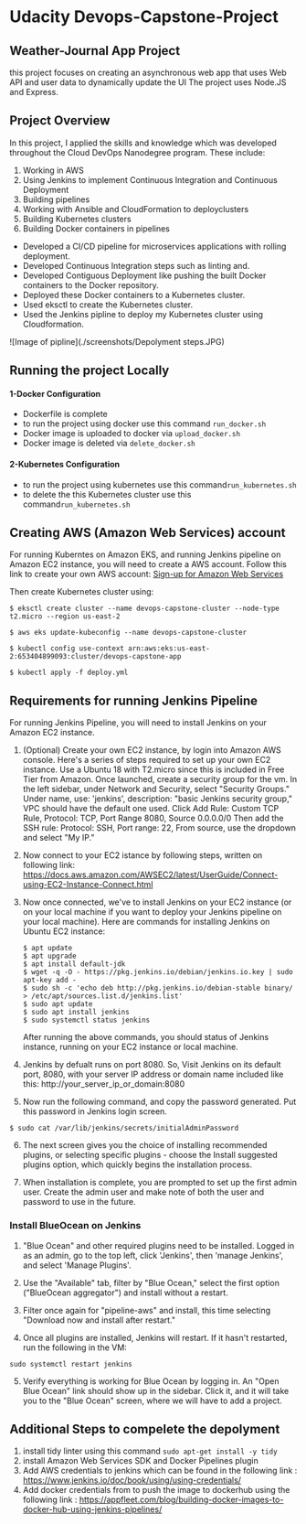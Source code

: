 # Udacity Devops-Capstone-Project

## Weather-Journal App Project
this project focuses on creating an asynchronous web app that uses Web API and user data to dynamically update the UI
The project uses Node.JS and Express.


## Project Overview  
 In this project, I applied the skills and knowledge which was developed throughout the Cloud DevOps Nanodegree program. These include:

1)	Working in AWS
2)	Using Jenkins to implement Continuous Integration and Continuous Deployment 
3)	Building pipelines 
4)	Working with Ansible and CloudFormation to deployclusters 
5)	Building Kubernetes clusters 
6)	Building Docker containers in pipelines

- Developed a CI/CD pipeline for microservices applications with rolling deployment.
- Developed Continuous Integration steps such as linting and.
- Developed Contiguous Deployment like pushing the built Docker containers to the Docker repository.
- Deployed these Docker containers to a  Kubernetes cluster. 
- Used eksctl to create the Kubernetes cluster.
- Used the Jenkins pipline to deploy my Kubernetes cluster using Cloudformation.

![Image of pipline](./screenshots/Depolyment steps.JPG)

## Running the project Locally 

#### **1-Docker Configuration**
-  Dockerfile is complete
-  to run the project using docker use this command `run_docker.sh` 
-  Docker image is uploaded to docker via `upload_docker.sh`
-  Docker image is deleted via   `delete_docker.sh`


#### **2-Kubernetes Configuration**

-  to run the project using kubernetes use this command`run_kubernetes.sh`
-  to delete the  this Kubernetes cluster use this  command`run_kubernetes.sh`


## Creating AWS (Amazon Web Services) account
For running Kuberntes on Amazon EKS, and running Jenkins pipeline on Amazon EC2 instance, you will need to create a AWS account. Follow this link to create your own AWS account: [Sign-up for Amazon Web Services](https://portal.aws.amazon.com/billing/signup#/start)

Then create Kubernetes cluster using:

```shell
$ eksctl create cluster --name devops-capstone-cluster --node-type t2.micro --region us-east-2

$ aws eks update-kubeconfig --name devops-capstone-cluster

$ kubectl config use-context arn:aws:eks:us-east-2:653404899093:cluster/devops-capstone-app

$ kubectl apply -f deploy.yml
```

## Requirements for running Jenkins Pipeline
For running Jenkins Pipeline, you will need to install Jenkins on your Amazon EC2 instance. 

1. (Optional) Create your own EC2 instance, by login into Amazon AWS console. Here's a series of steps required to set up your own EC2 instance.
Use a Ubuntu 18 with T2.micro since this is included in Free Tier from Amazon.
Once launched, create a security group for the vm. In the left sidebar, under Network and Security, select "Security Groups." Under name, use: 'jenkins', description: "basic Jenkins security group," VPC should have the default one used. Click Add Rule: Custom TCP Rule, Protocol: TCP, Port Range 8080, Source 0.0.0.0/0 Then add the SSH rule: Protocol: SSH, Port range: 22, From source, use the dropdown and select "My IP."

2. Now connect to your EC2 istance by following steps, written on following link: https://docs.aws.amazon.com/AWSEC2/latest/UserGuide/Connect-using-EC2-Instance-Connect.html

3. Now once connected, we've to install Jenkins on your EC2 instance (or on your local machine if you want to deploy your Jenkins pipeline on your local machine). Here are commands for installing Jenkins on Ubuntu EC2 instance: 
    ```
    $ apt update
    $ apt upgrade
    $ apt install default-jdk
    $ wget -q -O - https://pkg.jenkins.io/debian/jenkins.io.key | sudo apt-key add -
    $ sudo sh -c 'echo deb http://pkg.jenkins.io/debian-stable binary/ > /etc/apt/sources.list.d/jenkins.list'
    $ sudo apt update
    $ sudo apt install jenkins
    $ sudo systemctl status jenkins
    ```
    After running the above commands, you should status of Jenkins instance, running on your EC2 instance or local machine.

4. Jenkins by defualt runs on port 8080. So, Visit Jenkins on its default port, 8080, with your server IP address or domain name included like this: http://your_server_ip_or_domain:8080

5. Now run the following command, and copy the password generated. Put this password in Jenkins login screen.
```
$ sudo cat /var/lib/jenkins/secrets/initialAdminPassword
```

6. The next screen gives you the choice of installing recommended plugins, or selecting specific plugins - choose the Install suggested plugins option, which quickly begins the installation process. 

7. When installation is complete, you are prompted to set up the first admin user. Create the admin user and make note of both the user and password to use in the future.





### Install BlueOcean on Jenkins
1. "Blue Ocean" and other required plugins need to be installed. Logged in as an admin, go to the top left, click 'Jenkins', then 'manage Jenkins', and select 'Manage Plugins'.

2. Use the "Available" tab, filter by "Blue Ocean," select the first option ("BlueOcean aggregator") and install without a restart.

3. Filter once again for "pipeline-aws" and install, this time selecting "Download now and install after restart."

4. Once all plugins are installed, Jenkins will restart. If it hasn't restarted, run the following in the VM:
```
sudo systemctl restart jenkins
```
5. Verify everything is working for Blue Ocean by logging in. An "Open Blue Ocean" link should show up in the sidebar. Click it, and it will take you to the "Blue Ocean" screen, where we will have to add a project.

## Additional Steps to compelete the depolyment 
1. install tidy linter using this command `sudo apt-get install -y tidy`
2. install Amazon Web Services SDK and Docker Pipelines plugin
3. Add AWS credentials to jenkins which can be found in the following link : https://www.jenkins.io/doc/book/using/using-credentials/
4. Add docker credentials from to push the image to dockerhub using the following link : https://appfleet.com/blog/building-docker-images-to-docker-hub-using-jenkins-pipelines/